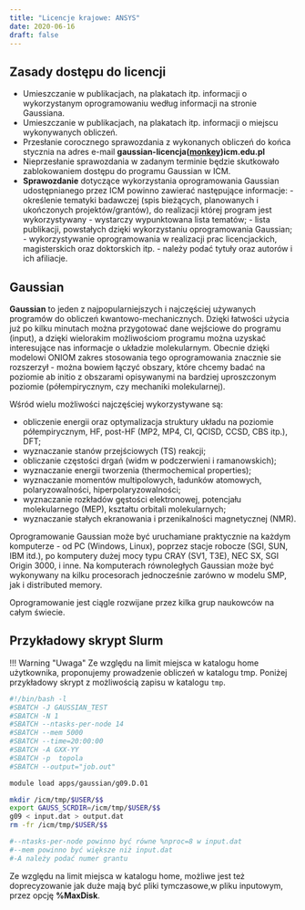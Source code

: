 ```yaml
---
title: "Licencje krajowe: ANSYS"
date: 2020-06-16
draft: false
---
```


<!-- <Last revision: 2020-06-16 by M. Hermanowicz <m.hermanowicz@icm.edu.pl> -->

## Zasady dostępu do licencji

- Umieszczanie w publikacjach, na plakatach itp. informacji o wykorzystanym oprogramowaniu według informacji na stronie Gaussiana.
- Umieszczanie w publikacjach, na plakatach itp. informacji o miejscu wykonywanych obliczeń.
- Przesłanie corocznego sprawozdania z wykonanych obliczeń do końca stycznia na adres e-mail 
  **gaussian-licencja([monkey](https://en.wikipedia.org/wiki/At_sign#Names_in_other_languages))icm.edu.pl**
- Nieprzesłanie sprawozdania w zadanym terminie będzie skutkowało zablokowaniem dostępu do programu Gaussian w ICM.
- **Sprawozdanie** dotyczące wykorzystania oprogramowania Gaussian udostępnianego przez ICM powinno zawierać następujące informacje:
      - określenie tematyki badawczej (spis bieżących, planowanych i ukończonych projektów/grantów), do realizacji której program jest wykorzystywany - wystarczy wypunktowana lista tematów;
      - lista publikacji, powstałych dzięki wykorzystaniu oprogramowania Gaussian;
      - wykorzystywanie oprogramowania w realizacji prac licencjackich, magisterskich oraz doktorskich itp. - należy podać tytuły oraz autorów i ich afiliacje.

## Gaussian

**Gaussian** to jeden z najpopularniejszych i najczęściej używanych programów do obliczeń kwantowo-mechanicznych. Dzięki łatwości użycia już po kilku minutach można przygotować dane wejściowe do programu (input), a dzięki wielorakim możliwościom programu można uzyskać interesujące nas informacje o układzie molekularnym. Obecnie dzięki modelowi ONIOM zakres stosowania tego oprogramowania znacznie sie rozszerzył - można bowiem łączyć obszary, które chcemy badać na poziomie ab initio z obszarami opisywanymi na bardziej uproszczonym poziomie (półempirycznym, czy mechaniki molekularnej).

Wśród wielu możliwości najczęściej wykorzystywane są:

- obliczenie energii oraz optymalizacja struktury układu na poziomie półempirycznym, HF, post-HF (MP2, MP4, CI, QCISD, CCSD, CBS itp.), DFT;
- wyznaczanie stanów przejściowych (TS) reakcji;
- obliczanie częstości drgań (widm w podczerwieni i ramanowskich);
- wyznaczanie energii tworzenia (thermochemical properties);
- wyznaczanie momentów multipolowych, ładunków atomowych, polaryzowalności, hiperpolaryzowalności;
- wyznaczanie rozkładów gęstości elektronowej, potencjału molekularnego (MEP), kształtu orbitali molekularnych;
- wyznaczanie stałych ekranowania i przenikalności magnetycznej (NMR).

Oprogramowanie Gaussian może być uruchamiane praktycznie na każdym komputerze - od PC (Windows, Linux), poprzez stacje robocze (SGI, SUN, IBM itd.), po komputery dużej mocy typu CRAY (SV1, T3E), NEC SX, SGI Origin 3000, i inne. Na komputerach równoległych Gaussian może być wykonywany na kilku procesorach jednocześnie zarówno w modelu SMP, jak i distributed memory.

Oprogramowanie jest ciągle rozwijane przez kilka grup naukowców na całym świecie.

## Przykładowy skrypt Slurm

!!! Warning "Uwaga"
    Ze względu na limit miejsca w katalogu home użytkownika, proponujemy prowadzenie obliczeń w katalogu tmp. Poniżej przykładowy skrypt z możliwością zapisu w katalogu `tmp`.

```bash
#!/bin/bash -l
#SBATCH -J GAUSSIAN_TEST
#SBATCH -N 1
#SBATCH --ntasks-per-node 14
#SBATCH --mem 5000
#SBATCH --time=20:00:00
#SBATCH -A GXX-YY
#SBATCH -p  topola
#SBATCH --output="job.out"

module load apps/gaussian/g09.D.01

mkdir /icm/tmp/$USER/$$
export GAUSS_SCRDIR=/icm/tmp/$USER/$$
g09 < input.dat > output.dat
rm -fr /icm/tmp/$USER/$$

#--ntasks-per-node powinno być równe %nproc=8 w input.dat
#--mem powinno być większe niż input.dat
#-A należy podać numer grantu
```

Ze względu na limit miejsca w katalogu home, możliwe jest też doprecyzowanie jak duże mają być pliki tymczasowe,w pliku inputowym, przez opcję **%MaxDisk**.
